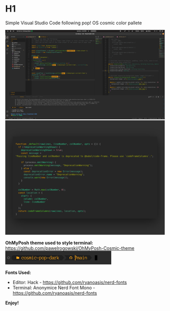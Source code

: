 # H1

Simple Visual Studio Code following pop! OS cosmic color pallete

![Preview](https://github.com/pawelrogowski/cosmic-pop-dark/raw/HEAD/image.png)
![Preview](https://github.com/pawelrogowski/cosmic-pop-dark/raw/HEAD/code.png)

**OhMyPosh theme used to style terminal:** https://github.com/pawelrogowski/OhMyPosh-Cosmic-theme
![Preview](https://github.com/pawelrogowski/cosmic-pop-dark/raw/HEAD/OhMyPosh.png)

**Fonts Used:**

- Editor: Hack - https://github.com/ryanoasis/nerd-fonts
- Terminal: Anonymice Nerd Font Mono - https://github.com/ryanoasis/nerd-fonts

**Enjoy!**
